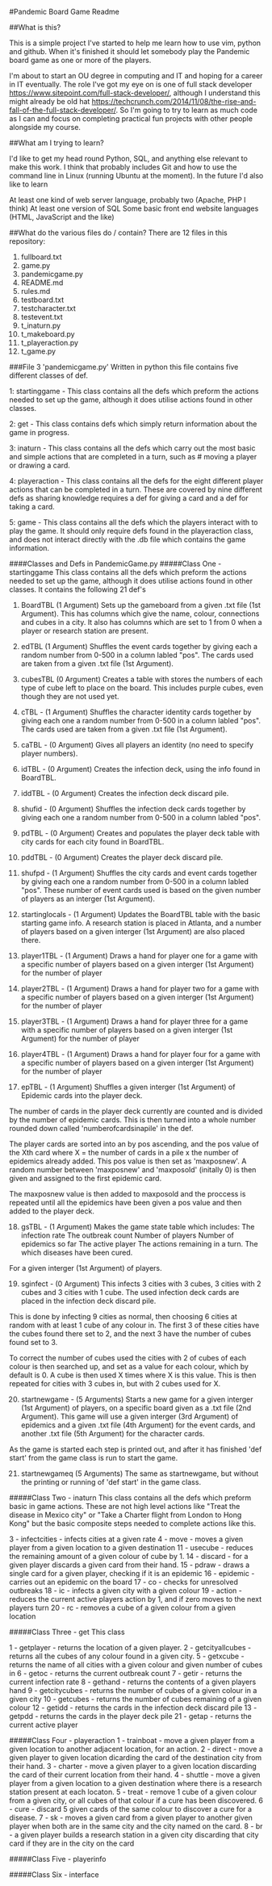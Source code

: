 #Pandemic Board Game Readme

##What is this?

This is a simple project I've started to help me learn how to use vim, python and github. When it's finished it should let somebody play the Pandemic board game as one or more of the players.

I'm about to start an OU degree in computing and IT and hoping for a career in IT eventually. The role I've got my eye on is one of full stack developer https://www.sitepoint.com/full-stack-developer/, although I understand this might already be old hat https://techcrunch.com/2014/11/08/the-rise-and-fall-of-the-full-stack-developer/. So I'm going to try to learn as much code as I can and focus on completing practical fun projects with other people alongside my course. 


##What am I trying to learn?

I'd like to get my head round Python, SQL, and anything else relevant to make this work. I think that probably includes Git and how to use the command line in Linux (running Ubuntu at the moment). In the future I'd also like to learn

At least one kind of web server language, probably two (Apache, PHP I think)
At least one version of SQL
Some basic front end website languages (HTML, JavaScript and the like)


##What do the various files do / contain?
There are 12 files in this repository:
1. fullboard.txt
2. game.py
3. pandemicgame.py
4. README.md
5. rules.md
6. testboard.txt
7. testcharacter.txt
8. testevent.txt
9. t_inaturn.py
10. t_makeboard.py
11. t_playeraction.py
12. t_game.py

###File 3 'pandemicgame.py'
Written in python this file contains five different classes of def.

1: startinggame - This class contains all the defs which preform the actions needed to set up the game, although it does utilise actions  found in other classes.

2: get - This class contains defs which simply return information about the game in progress.
 
3: inaturn - This class contains all the defs which carry out the most basic and simple actions that are completed in a turn, such as # moving a player or drawing a card.

4: playeraction - This class contains all the defs for the eight different player actions that can be completed in a turn. These are covered by nine different defs as sharing knowledge requires a def for giving a card and a def for taking a card.

5: game - This class contains all the defs which the players interact with to play the game. It should only require defs found in the playeraction class, and does not interact directly with the .db file which contains the game information.

####Classes and Defs in PandemicGame.py
#####Class One - startinggame
This class contains all the defs which preform the actions needed to set up the game, although it does utilise actions found in other classes. It contains the following 21 def's

1. BoardTBL (1 Argument)
Sets up the gameboard from a given .txt file (1st Argument). This has columns which give the name, colour, connections and cubes in a city. It also has columns which are set to 1 from 0 when a player or research station are present.

2. edTBL (1 Argument)
Shuffles the event cards together by giving each a random number from 0-500 in a column labled "pos". The cards used are taken from a given .txt file (1st Argument).

3. cubesTBL (0 Argument)
Creates a table with stores the numbers of each type of cube left to place on the board. This includes purple cubes, even though they are not used yet.

4. cTBL - (1 Argument) 
Shuffles the character identity cards together by giving each one a random number from 0-500 in a column labled "pos". The cards used are taken from a given .txt file (1st Argument).

5. caTBL - (0 Argument) 
Gives all players an identity (no need to specify player numbers).

6. idTBL - (0 Argument)
Creates the infection deck, using the info found in BoardTBL.

7. iddTBL - (0 Argument) 
Creates the infection deck discard pile.

8. shufid - (0 Argument)
Shuffles the infection deck cards together by giving each one a random number from 0-500 in a column labled "pos".

9. pdTBL - (0 Argument)
Creates and populates the player deck table with city cards for each city found in BoardTBL.

10. pddTBL - (0 Argument)
Creates the player deck discard pile.

11. shufpd - (1 Argument)
Shuffles the city cards and event cards together by giving each one a random number from 0-500 in a column labled "pos". These number of event cards used is based on the given number of players as an interger (1st Argument).

12. startinglocals - (1 Argument)
Updates the BoardTBL table with the basic starting game info. A research station is placed in Atlanta, and a number of players based on a given interger (1st Argument) are also placed there.

13. player1TBL - (1 Argument)
Draws a hand for player one for a game with a specific number of players based on a given interger (1st Argument) for the number of player 

14. player2TBL - (1 Argument)
Draws a hand for player two for a game with a specific number of players based on a given interger (1st Argument) for the number of player 

15. player3TBL - (1 Argument)
Draws a hand for player three for a game with a specific number of players based on a given interger (1st Argument) for the number of player 

16. player4TBL - (1 Argument)
Draws a hand for player four for a game with a specific number of players based on a given interger (1st Argument) for the number of player 

17. epTBL - (1 Argument)
Shuffles a given interger (1st Argument) of Epidemic cards into the player deck. 

The number of cards in the player deck currently are counted and is divided by the number of epidemic cards. This is then turned into a whole number rounded down called 'numberofcardsinapile' in the def.

The player cards are sorted into an by pos ascending, and the pos value of the Xth card where X = the number of cards in a pile x the number of epidemics already added. This pos value is then set as 'maxposnew'. A random number between 'maxposnew' and 'maxposold' (initally 0) is then given and assigned to the first epidemic card. 

The maxposnew value is then added to maxposold and the proccess is repeated until all the epidemics have been given a pos value and then added to the player deck.

18. gsTBL - (1 Argument)
Makes the game state table which includes:
The infection rate
The outbreak count
Number of players
Number of epidemics so far
The active player
The actions remaining in a turn.
The which diseases have been cured.

For a given interger (1st Argument) of players.


19. sginfect - (0 Argument)
This infects 3 cities with 3 cubes, 3 cities with 2 cubes and 3 cities with 1 cube. The used infection deck cards are placed in the infection deck discard pile.

This is done by infecting 9 cities as normal, then choosing 6 cities at random with at least 1 cube of any colour in. The first 3 of these cities have the cubes found there set to 2, and the next 3 have the number of cubes found set to 3.

To correct the number of cubes used the cities with 2 of cubes of each colour is then searched up, and set as a value for each colour, which by default is 0. A cube is then used X times where X is this value. This is then repeated for cities with 3 cubes in, but with 2 cubes used for X.

20. startnewgame - (5 Arguments)
Starts a new game for a given interger (1st Argument) of players, on a specific board given as a .txt file (2nd Argument). This game will use a given interger (3rd Argument) of epidemics and a given .txt file (4th Argument) for the event cards, and another .txt file (5th Argument) for the character cards. 

As the game is started each step is printed out, and after it has finished 'def start' from the game class is run to start the game.

21. startnewgameq (5 Arguments)
The same as startnewgame, but without the printing or running of 'def start' in the game class.

#####Class Two - inaturn
This class contains all the defs which preform basic in game actions. These are not high level actions like "Treat the disease in Mexico city" or "Take a Charter flight from London to Hong Kong" but the basic composite steps needed to complete actions like this.

3 - infectcities - infects cities at a given rate
4 - move - moves a given player from a given location to a given destination
11 - usecube - reduces the remaining amount of a given colour of cube by 1.
14 - discard - for a given player discards a given card from their hand.
15 - pdraw - draws a single card for a given player, checking if it is an epidemic
16 - epidemic - carries out an epidemic on the board
17 - co - checks for unresolved outbreaks
18 - ic - infects a given city with a given colour
19 - action - reduces the current active players action by 1, and if zero moves to the next players turn
20 - rc - removes a cube of a given colour from a given location



#####Class Three - get 
This class 

1 - getplayer - returns the location of a given player. 
2 - getcityallcubes - returns all the cubes of any colour found in a given city.
5 - getxcube - returns the name of all cities with a given colour and given number of cubes in
6 - getoc - returns the current outbreak count 
7 - getir - returns the current infection rate
8 - gethand - returns the contents of a given players hand
9 - getcitycubes - returns the number of cubes of a given colour in a given city
10 - getcubes - returns the number of cubes remaining of a given colour
12 - getidd - returns the cards in the infection deck discard pile
13 - getpdd - returns the cards in the player deck pile
21 - getap - returns the current active player



#####Class Four - playeraction
1 - trainboat - move a given player from a given location to another adjacent location, for an action.
2 - direct - move a given player to given location dicarding the card of the destination city from their hand.
3 - charter - move a given player to a given location discarding the card of their current location from their hand.
4 - shuttle - move a given player from a given location to a given destination where there is a research station present at each locaton.
5 - treat - remove 1 cube of a given colour from a given city, or all cubes of that colour if a cure has been discovered.
6 - cure - discard 5 given cards of the same colour to discover a cure for a disease.
7 - sk - moves a given card from a given player to another given player when both are in the same city and the city named on the card.
8 - br - a given player builds a research station in a given city discarding that city card if they are in the city on the card


#####Class Five - playerinfo


#####Class Six - interface
